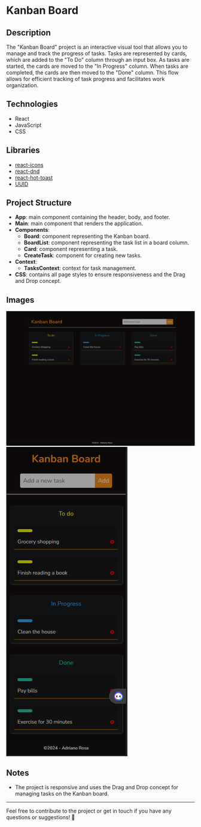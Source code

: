 # Kanban Board

## Description

The "Kanban Board" project is an interactive visual tool that allows you to manage and track the progress of tasks. Tasks are represented by cards, which are added to the "To Do" column through an input box. As tasks are started, the cards are moved to the "In Progress" column. When tasks are completed, the cards are then moved to the "Done" column. This flow allows for efficient tracking of task progress and facilitates work organization.

## Technologies

- React
- JavaScript
- CSS

## Libraries

- [react-icons](https://react-icons.github.io/react-icons/)
- [react-dnd](https://react-dnd.github.io/react-dnd/)
- [react-hot-toast](https://react-hot-toast.com/)
- [UUID](https://www.npmjs.com/package/uuid)

## Project Structure

- **App**: main component containing the header, body, and footer.
- **Main**: main component that renders the application.
- **Components**:
  - **Board**: component representing the Kanban board.
  - **BoardList**: component representing the task list in a board column.
  - **Card**: component representing a task.
  - **CreateTask**: component for creating new tasks.
- **Context**: 
  - **TasksContext**: context for task management.
- **CSS**: contains all page styles to ensure responsiveness and the Drag and Drop concept.

## Images
![Alt text](public/img/kanban-desktop.png)
![Alt text](public/img/kanban-mobile.png)

## Notes

- The project is responsive and uses the Drag and Drop concept for managing tasks on the Kanban board.

--- 

Feel free to contribute to the project or get in touch if you have any questions or suggestions! 🚀

